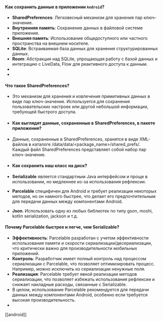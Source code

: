 #### Как сохранить данные в приложении `Android`?

[](https://github.com/Senchick/android-interview?tab=readme-ov-file#как-сохранить-данные-в-приложении-android)

- **SharedPreferences**: Легковесный механизм для хранения пар ключ-значение.
- **Внутренняя память**: Сохранение данных в файловой системе приложения.
- **Внешняя память**: Использование общедоступного или частного пространства на внешнем носителе.
- **SQLite**: Встраиваемая база данных для хранения структурированных данных.
- **Room**: Абстракция над SQLite, упрощающая работу с базой данных и интеграцию с LiveData, Flow для реактивного доступа к данным.
- 
- 
#### Что такое SharedPreferences?

[](https://github.com/Senchick/android-interview?tab=readme-ov-file#что-такое-sharedpreferences)

- Это механизм для хранения и извлечения примитивных данных в виде пар ключ-значение. Используется для сохранения пользовательских настроек или другой небольшой информации, требующей быстрого доступа.
    
- #### Как выглядят данные, сохраненные в SharedPreferences, в пакете приложения?
    
    [](https://github.com/Senchick/android-interview?tab=readme-ov-file#как-выглядят-данные-сохраненные-в-sharedpreferences-в-пакете-приложения)
    
- Данные, сохраненные в SharedPreferences, хранятся в виде XML-файлов в каталоге /data/data/<package_name>/shared_prefs/. Каждый файл SharedPreferences представляет собой набор пар ключ-значение.
    
- #### Как сохранить наш класс на диск?
    
    [](https://github.com/Senchick/android-interview?tab=readme-ov-file#как-сохранить-наш-класс-на-диск)
    

- **Serializable** является стандартным Java интерфейсом и проще в использовании, но медленнее из-за использования рефлексии.
- **Parcelable** специфичен для Android и требует реализации некоторых методов, но он намного быстрее, что делает его предпочтительным для передачи данных между компонентами Android.
- **Json**. Использовать одну из любых библиотек по типу gson, moshi, kotlin serialization, jackson и т.д.
#### Почему Parcelable быстрее и легче, чем Serializable?

[](https://github.com/Senchick/android-interview?tab=readme-ov-file#почему-parcelable-быстрее-и-легче-чем-serializable)

- **Эффективность**: Parcelable разработан с учетом эффективности использования памяти и скорости сериализации/десериализации, что критически важно для производительности мобильных приложений.
- **Контроль**: Разработчик имеет полный контроль над процессом сериализации с Parcelable, что позволяет оптимизировать процесс. Например, можно исключить из сериализации ненужные поля.
- **Реализация**: Parcelable требует явной реализации методов сериализации, что позволяет избежать использования рефлексии и снижает накладные расходы, связанные с Serializable.
- В целом, использование Parcelable рекомендуется для передачи данных между компонентами Android, особенно если требуется высокая производительность.
- 
[[android]]